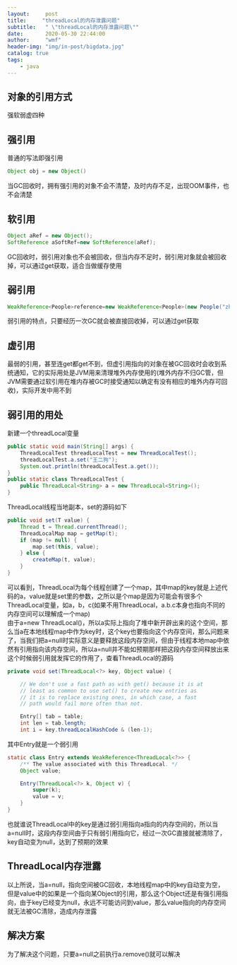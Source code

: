 ```yaml
---
layout:     post
title:     "threadLocal的内存泄露问题"
subtitle:   " \"threadLocal的内存泄露问题\""
date:       2020-05-30 22:44:00
author:     "wmf"
header-img: "img/in-post/bigdata.jpg"
catalog: true
tags:
    - java
---
```

## 对象的引用方式
强软弱虚四种
## 强引用
普通的写法即强引用
```java
Object obj = new Object()
```
当GC回收时，拥有强引用的对象不会不清楚，及时内存不足，出现OOM事件，也不会清楚
## 软引用
```java
Object aRef = new Object();
SoftReference aSoftRef=new SoftReference(aRef); 
```
GC回收时，弱引用对象也不会被回收，但当内存不足时，弱引用对象就会被回收掉，可以通过get获取，适合当做缓存使用
## 弱引用
```java
WeakReference<People>reference=new WeakReference<People>(new People("zhouqian",20));，作用另说
```
弱引用的特点，只要经历一次GC就会被直接回收掉，可以通过get获取
## 虚引用
最弱的引用，甚至连get都get不到，但虚引用指向的对象在被GC回收时会收到系统通知，它的实际用处是JVM用来清理堆外内存使用的(堆外内存不归GC管，但JVM需要通过软引用在堆内存被GC时接受通知以确定有没有相应的堆外内存可回收)，实际开发中用不到
## 弱引用的用处
新建一个threadLocal变量
```java
public static void main(String[] args) {
    ThreadLocalTest threadLocalTest = new ThreadLocalTest();
    threadLocalTest.a.set("王二狗");
    System.out.println(threadLocalTest.a.get());
}
public static class ThreadLocalTest {
    public ThreadLocal<String> a = new ThreadLocal<String>();
}
```
ThreadLocal线程当地副本，set的源码如下
```java
public void set(T value) {
    Thread t = Thread.currentThread();
    ThreadLocalMap map = getMap(t);
    if (map != null) {
        map.set(this, value);
    } else {
        createMap(t, value);
    }
}
```
可以看到，ThreadLocal为每个线程创建了一个map，其中map的key就是上述代码的a，value就是set里的参数，之所以是个map是因为可能会有很多个ThreadLocal变量，如a，b，c(如果不用ThreadLocal，a.b.c本身也指向不同的内存空间可以理解成一个map)<br>
由于a=new ThreadLocal<String>()，所以a实际上指向了堆中新开辟出来的这个空间，那么当a在本地线程map中作为key时，这个key也要指向这个内存空间，那么问题来了，当我们把a=null时实际意义是要释放这段内存空间，但由于线程本地map中依然有引用指向该内存空间，所以a=null并不能如预期那样把这段内存空间释放出来<br>
这个时候弱引用就发挥它的作用了，查看ThreadLocal的源码
```java
private void set(ThreadLocal<?> key, Object value) {

    // We don't use a fast path as with get() because it is at
    // least as common to use set() to create new entries as
    // it is to replace existing ones, in which case, a fast
    // path would fail more often than not.

    Entry[] tab = table;
    int len = tab.length;
    int i = key.threadLocalHashCode & (len-1);
```
其中Entry就是一个弱引用
```java
static class Entry extends WeakReference<ThreadLocal<?>> {
    /** The value associated with this ThreadLocal. */
    Object value;

    Entry(ThreadLocal<?> k, Object v) {
        super(k);
        value = v;
    }
}
```
也就谁说ThreadLocal中的key是通过弱引用指向a指向的内存空间的，所以当a=null时，这段内存空间由于只有弱引用指向它，经过一次GC直接就被清除了，key自动变为null，达到了预期的效果
## ThreadLocal内存泄露
以上所说，当a=null，指向空间被GC回收，本地线程map中的key自动变为空，但是value中的如果是一个指向某Object的引用，那么这个Object还是有强引用指向，由于key已经变为null，永远不可能访问到value，那么value指向的内存空间就无法被GC清除，造成内存泄露
## 解决方案 
为了解决这个问题，只要a=null之前执行a.remove()就可以解决















